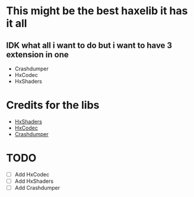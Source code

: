 # This might be the best haxelib it has it all
## IDK what all i want to do but i want to have 3 extension in one
- Crashdumper
- HxCodec
- HxShaders
# Credits for the libs
- [HxShaders](https://github.com/ItsyourboyJonnycat/HxShaders)
- [HxCodec](https://github.com/polybiusproxy/hxCodec)
- [Crashdumper](https://github.com/larsiusprime/crashdumper)
# TODO
- [ ] Add HxCodec
- [ ] Add HxShaders
- [ ] Add Crashdumper
